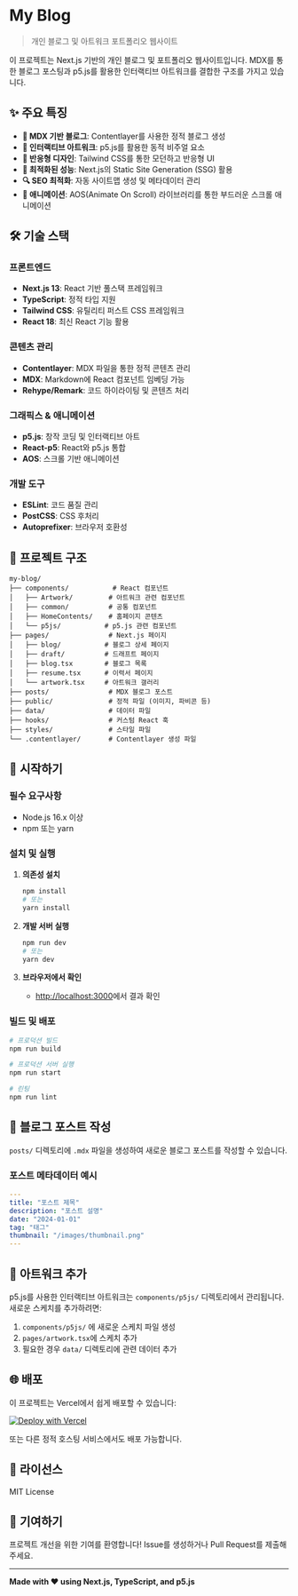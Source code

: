 # My Blog

> 개인 블로그 및 아트워크 포트폴리오 웹사이트

이 프로젝트는 Next.js 기반의 개인 블로그 및 포트폴리오 웹사이트입니다. MDX를 통한 블로그 포스팅과 p5.js를 활용한 인터랙티브 아트워크를 결합한 구조를 가지고 있습니다.

## ✨ 주요 특징

- **📝 MDX 기반 블로그**: Contentlayer를 사용한 정적 블로그 생성
- **🎨 인터랙티브 아트워크**: p5.js를 활용한 동적 비주얼 요소
- **🎯 반응형 디자인**: Tailwind CSS를 통한 모던하고 반응형 UI
- **🚀 최적화된 성능**: Next.js의 Static Site Generation (SSG) 활용
- **🔍 SEO 최적화**: 자동 사이트맵 생성 및 메타데이터 관리
- **💫 애니메이션**: AOS(Animate On Scroll) 라이브러리를 통한 부드러운 스크롤 애니메이션

## 🛠 기술 스택

### 프론트엔드

- **Next.js 13**: React 기반 풀스택 프레임워크
- **TypeScript**: 정적 타입 지원
- **Tailwind CSS**: 유틸리티 퍼스트 CSS 프레임워크
- **React 18**: 최신 React 기능 활용

### 콘텐츠 관리

- **Contentlayer**: MDX 파일을 통한 정적 콘텐츠 관리
- **MDX**: Markdown에 React 컴포넌트 임베딩 가능
- **Rehype/Remark**: 코드 하이라이팅 및 콘텐츠 처리

### 그래픽스 & 애니메이션

- **p5.js**: 창작 코딩 및 인터랙티브 아트
- **React-p5**: React와 p5.js 통합
- **AOS**: 스크롤 기반 애니메이션

### 개발 도구

- **ESLint**: 코드 품질 관리
- **PostCSS**: CSS 후처리
- **Autoprefixer**: 브라우저 호환성

## 📁 프로젝트 구조

```
my-blog/
├── components/           # React 컴포넌트
│   ├── Artwork/         # 아트워크 관련 컴포넌트
│   ├── common/          # 공통 컴포넌트
│   ├── HomeContents/    # 홈페이지 콘텐츠
│   └── p5js/           # p5.js 관련 컴포넌트
├── pages/               # Next.js 페이지
│   ├── blog/           # 블로그 상세 페이지
│   ├── draft/          # 드래프트 페이지
│   ├── blog.tsx        # 블로그 목록
│   ├── resume.tsx      # 이력서 페이지
│   └── artwork.tsx     # 아트워크 갤러리
├── posts/               # MDX 블로그 포스트
├── public/              # 정적 파일 (이미지, 파비콘 등)
├── data/                # 데이터 파일
├── hooks/               # 커스텀 React 훅
├── styles/              # 스타일 파일
└── .contentlayer/       # Contentlayer 생성 파일
```

## 🚀 시작하기

### 필수 요구사항

- Node.js 16.x 이상
- npm 또는 yarn

### 설치 및 실행

1. **의존성 설치**

   ```bash
   npm install
   # 또는
   yarn install
   ```

2. **개발 서버 실행**

   ```bash
   npm run dev
   # 또는
   yarn dev
   ```

3. **브라우저에서 확인**
   - [http://localhost:3000](http://localhost:3000)에서 결과 확인

### 빌드 및 배포

```bash
# 프로덕션 빌드
npm run build

# 프로덕션 서버 실행
npm run start

# 린팅
npm run lint
```

## 📝 블로그 포스트 작성

`posts/` 디렉토리에 `.mdx` 파일을 생성하여 새로운 블로그 포스트를 작성할 수 있습니다.

### 포스트 메타데이터 예시

```yaml
---
title: "포스트 제목"
description: "포스트 설명"
date: "2024-01-01"
tag: "태그"
thumbnail: "/images/thumbnail.png"
---
```

## 🎨 아트워크 추가

p5.js를 사용한 인터랙티브 아트워크는 `components/p5js/` 디렉토리에서 관리됩니다. 새로운 스케치를 추가하려면:

1. `components/p5js/` 에 새로운 스케치 파일 생성
2. `pages/artwork.tsx`에 스케치 추가
3. 필요한 경우 `data/` 디렉토리에 관련 데이터 추가

## 🌐 배포

이 프로젝트는 Vercel에서 쉽게 배포할 수 있습니다:

[![Deploy with Vercel](https://vercel.com/button)](https://vercel.com/new/clone?repository-url=https://github.com/your-username/my-blog)

또는 다른 정적 호스팅 서비스에서도 배포 가능합니다.

## 📄 라이선스

MIT License

## 🤝 기여하기

프로젝트 개선을 위한 기여를 환영합니다! Issue를 생성하거나 Pull Request를 제출해 주세요.

---

**Made with ❤️ using Next.js, TypeScript, and p5.js**
